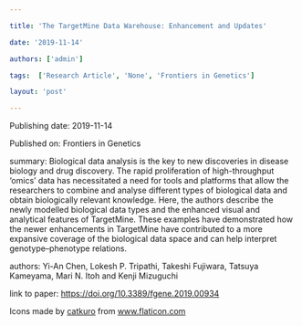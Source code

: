 ---
title: 'The TargetMine Data Warehouse: Enhancement and Updates'
date: '2019-11-14'
authors: ['admin']
tags:  ['Research Article', 'None', 'Frontiers in Genetics']
layout: 'post'
---
Publishing date: 2019-11-14

Published on: Frontiers in Genetics

summary: Biological data analysis is the key to new discoveries in disease biology and drug discovery. The rapid proliferation of high-throughput ‘omics’ data has necessitated a need for tools and platforms that allow the researchers to combine and analyse different types of biological data and obtain biologically relevant knowledge. Here, the authors describe the newly modelled biological data types and the enhanced visual and analytical features of TargetMine. These examples have demonstrated how the newer enhancements in TargetMine have contributed to a more expansive coverage of the biological data space and can help interpret genotype–phenotype relations. 

authors: Yi-An Chen, Lokesh P. Tripathi, Takeshi Fujiwara, Tatsuya Kameyama, Mari N. Itoh and Kenji Mizuguchi

link to paper: https://doi.org/10.3389/fgene.2019.00934

Icons made by <a href="https://www.flaticon.com/free-icon/bookshelves_3576884" title="catkuro">catkuro</a> from <a href="https://www.flaticon.com/" title="Flaticon"> www.flaticon.com</a>